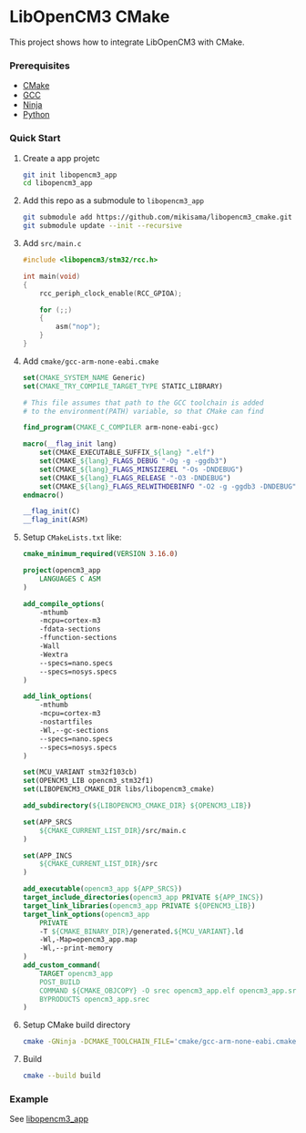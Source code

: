 # LibOpenCM3 CMake

This project shows how to integrate LibOpenCM3 with CMake.

### Prerequisites

* [CMake](https://github.com/Kitware/CMake/releases)
* [GCC](https://github.com/xpack-dev-tools/arm-none-eabi-gcc-xpack/releases)
* [Ninja](https://github.com/ninja-build/ninja/releases)
* [Python](https://www.python.org/downloads)

### Quick Start

1. Create a app projetc
    ```bash
    git init libopencm3_app
    cd libopencm3_app
    ```
2. Add this repo as a submodule to `libopencm3_app`
    ```bash
    git submodule add https://github.com/mikisama/libopencm3_cmake.git libs/libopencm3_cmake
    git submodule update --init --recursive
    ```
3. Add `src/main.c`
    ```c
    #include <libopencm3/stm32/rcc.h>

    int main(void)
    {
        rcc_periph_clock_enable(RCC_GPIOA);

        for (;;)
        {
            asm("nop");
        }
    }
    ```
4. Add `cmake/gcc-arm-none-eabi.cmake`
    ```cmake
    set(CMAKE_SYSTEM_NAME Generic)
    set(CMAKE_TRY_COMPILE_TARGET_TYPE STATIC_LIBRARY)

    # This file assumes that path to the GCC toolchain is added
    # to the environment(PATH) variable, so that CMake can find

    find_program(CMAKE_C_COMPILER arm-none-eabi-gcc)

    macro(__flag_init lang)
        set(CMAKE_EXECUTABLE_SUFFIX_${lang} ".elf")
        set(CMAKE_${lang}_FLAGS_DEBUG "-Og -g -ggdb3")
        set(CMAKE_${lang}_FLAGS_MINSIZEREL "-Os -DNDEBUG")
        set(CMAKE_${lang}_FLAGS_RELEASE "-O3 -DNDEBUG")
        set(CMAKE_${lang}_FLAGS_RELWITHDEBINFO "-O2 -g -ggdb3 -DNDEBUG")
    endmacro()

    __flag_init(C)
    __flag_init(ASM)
    ```
5. Setup `CMakeLists.txt` like:
    ```cmake
    cmake_minimum_required(VERSION 3.16.0)

    project(opencm3_app
        LANGUAGES C ASM
    )

    add_compile_options(
        -mthumb
        -mcpu=cortex-m3
        -fdata-sections
        -ffunction-sections
        -Wall
        -Wextra
        --specs=nano.specs
        --specs=nosys.specs
    )

    add_link_options(
        -mthumb
        -mcpu=cortex-m3
        -nostartfiles
        -Wl,--gc-sections
        --specs=nano.specs
        --specs=nosys.specs
    )

    set(MCU_VARIANT stm32f103cb)
    set(OPENCM3_LIB opencm3_stm32f1)
    set(LIBOPENCM3_CMAKE_DIR libs/libopencm3_cmake)

    add_subdirectory(${LIBOPENCM3_CMAKE_DIR} ${OPENCM3_LIB})

    set(APP_SRCS
        ${CMAKE_CURRENT_LIST_DIR}/src/main.c
    )

    set(APP_INCS
        ${CMAKE_CURRENT_LIST_DIR}/src
    )

    add_executable(opencm3_app ${APP_SRCS})
    target_include_directories(opencm3_app PRIVATE ${APP_INCS})
    target_link_libraries(opencm3_app PRIVATE ${OPENCM3_LIB})
    target_link_options(opencm3_app
        PRIVATE
        -T ${CMAKE_BINARY_DIR}/generated.${MCU_VARIANT}.ld
        -Wl,-Map=opencm3_app.map
        -Wl,--print-memory
    )
    add_custom_command(
        TARGET opencm3_app
        POST_BUILD
        COMMAND ${CMAKE_OBJCOPY} -O srec opencm3_app.elf opencm3_app.srec
        BYPRODUCTS opencm3_app.srec
    )
    ```
6. Setup CMake build directory
    ```bash
    cmake -GNinja -DCMAKE_TOOLCHAIN_FILE='cmake/gcc-arm-none-eabi.cmake' -DCMAKE_EXPORT_COMPILE_COMMANDS=ON -DCMAKE_BUILD_TYPE=Debug -Bbuild .
    ```
7. Build
    ```bash
    cmake --build build
     ```

### Example

See [libopencm3_app](https://github.com/mikisama/libopencm3_app)
